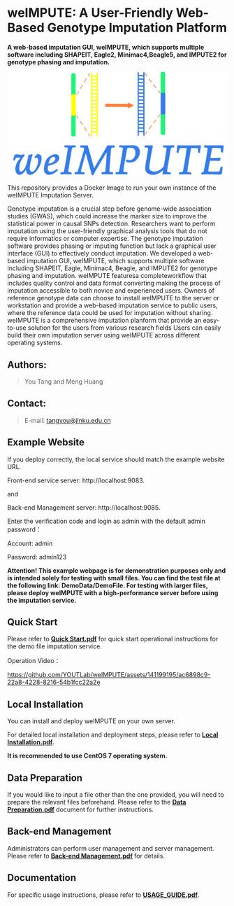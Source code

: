 # weIMPUTE: A User-Friendly Web-Based Genotype Imputation Platform
**A web-based imputation GUI, weIMPUTE, which supports multiple software including SHAPEIT, Eagle2, Minimac4,Beagle5, and IMPUTE2 for genotype phasing and imputation.**

<img src="logo.png" alt="weIMPUTE" style="zoom: 50%;" />

This repository provides a Docker Image to run your own instance of the weIMPUTE Imputation Server.

Genotype imputation is a crucial step before genome-wide association studies (GWAS), which could increase the marker size to improve the statistical power in causal SNPs detection. Researchers want  to perform  imputation using the user-friendly graphical analysis tools that do not require  informatics or  computer expertise. The genotype imputation software provides phasing or imputing function but lack a graphical user interface (GUI) to effectively conduct imputation. We developed a web-based imputation GUI, weIMPUTE, which supports multiple software including SHAPEIT, Eagle, Minimac4, Beagle, and IMPUTE2 for genotype phasing and imputation. weIMPUTE featuresa completeworkflow that includes quality control and data format converting making the process of imputation accessible to both novice and experienced users. Owners of  reference genotype data can choose to install weIMPUTE to the server or workstation and  provide a web-based imputation service to public users, where the reference data could be used for imputation without sharing. weIMPUTE is a comprehensive imputation planform that provide an easy-to-use solution for the users from various research fields Users can easily build their own imputation server using weIMPUTE across different operating systems.

## Authors:

> You Tang and Meng Huang



## Contact:

> E-mail: tangyou@jlnku.edu.cn



## Example Website

If you deploy correctly, the local service should match the example website URL.

Front-end service server: http://localhost:9083. 

and

Back-end Management server: http://localhost:9085.

Enter the verification code and login as admin with the default admin password：

Account: admin

Password: admin123

**Attention! This example webpage is for demonstration purposes only and is intended solely for testing with small files. You can find the test file at the following link: DemoData/DemoFile. For testing with larger files, please deploy weIMPUTE with a high-performance server before using the imputation service.** 



## Quick Start

Please refer to **[Quick Start.pdf](https://github.com/YOUTLab/weIMPUTE/blob/main/Quick%20Start.pdf)** for quick start operational instructions for the demo file imputation service.

Operation Video：

https://github.com/YOUTLab/weIMPUTE/assets/141199195/ac6898c9-22a8-4228-8216-54b1fcc22a2e



## Local Installation

You can install and deploy weIMPUTE on your own server.

For detailed local installation and deployment steps, please refer to **[Local Installation.pdf](https://github.com/YOUTLab/weIMPUTE/blob/main/Local%20Installation.pdf).**

**It is recommended to use CentOS 7 operating system.**



## Data Preparation

If you would like to input a file other than the one provided, you will need to prepare the relevant files beforehand. Please refer to the **[Data Preparation.pdf](https://github.com/YOUTLab/weIMPUTE/blob/main/Data%20Preparation.pdf)** document for further instructions.



## Back-end Management

Administrators can perform user management and server management. Please refer to **[Back-end Management.pdf](https://github.com/YOUTLab/weIMPUTE/blob/main/Back-end%20Management.pdf)** for details.



## Documentation

For specific usage instructions, please refer to **[USAGE_GUIDE.pdf](https://github.com/YOUTLab/weIMPUTE/blob/main/USAGE_GUIDE.pdf)**.
